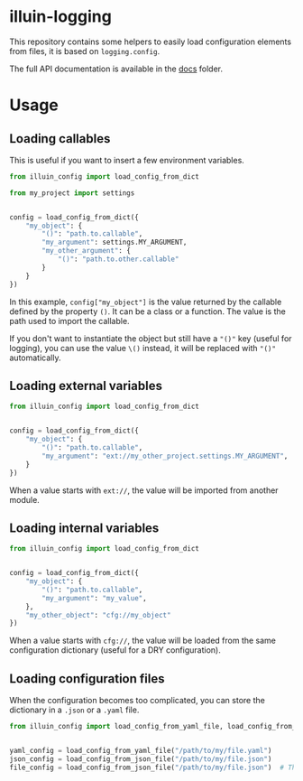 illuin-logging
==============

This repository contains some helpers to easily load configuration elements from files, it is based on `logging.config`.

The full API documentation is available in the [docs](./docs) folder.

# Usage

## Loading callables

This is useful if you want to insert a few environment variables.

```python
from illuin_config import load_config_from_dict

from my_project import settings


config = load_config_from_dict({
    "my_object": {
        "()": "path.to.callable",
        "my_argument": settings.MY_ARGUMENT,
        "my_other_argument": {
            "()": "path.to.other.callable"
        }
    }
})

```

In this example, `config["my_object"]` is the value returned by the callable defined by the property `()`.
It can be a class or a function.
The value is the path used to import the callable.

If you don't want to instantiate the object but still have a `"()"` key (useful for logging), you can use the value 
`\()` instead, it will be replaced with `"()"` automatically.


## Loading external variables

```python
from illuin_config import load_config_from_dict


config = load_config_from_dict({
    "my_object": {
        "()": "path.to.callable",
        "my_argument": "ext://my_other_project.settings.MY_ARGUMENT",
    }
})

```

When a value starts with `ext://`, the value will be imported from another module.


## Loading internal variables

```python
from illuin_config import load_config_from_dict


config = load_config_from_dict({
    "my_object": {
        "()": "path.to.callable",
        "my_argument": "my_value",
    },
    "my_other_object": "cfg://my_object"
})

```

When a value starts with `cfg://`, the value will be loaded from the same configuration dictionary
(useful for a DRY configuration).


## Loading configuration files

When the configuration becomes too complicated, you can store the dictionary in a `.json` or a `.yaml` file.

```python
from illuin_config import load_config_from_yaml_file, load_config_from_json_file, load_config_from_file


yaml_config = load_config_from_yaml_file("/path/to/my/file.yaml")
json_config = load_config_from_json_file("/path/to/my/file.json")
file_config = load_config_from_json_file("/path/to/my/file.json")  # This can be a json or a yaml file, the file extension
```
